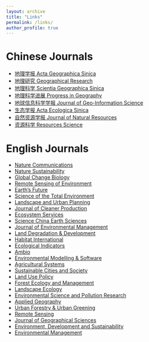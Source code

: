 ```yaml
---
layout: archive
title: "Links"
permalink: /links/
author_profile: true
---
```


Chinese Journals
=====
* [地理学报 Acta Geographica Sinica](http://www.geog.com.cn/CN/0375-5444/home.shtml)  
* [地理研究 Geographical Research](http://www.dlyj.ac.cn/CN/1000-0585/home.shtml)  
* [地理科学 Scientia Geographica Sinica](http://geoscien.neigae.ac.cn/CN/1000-0690/home.shtml)  
* [地理科学进展 Progress in Geography](http://www.progressingeography.com/CN/1007-6301/home.shtml)  
* [地球信息科学学报 Journal of Geo-Information Science](http://geoscien.neigae.ac.cn/CN/1560-8999/current.shtml)  
* [生态学报 Acta Ecologica Sinica](http://www.ecologica.cn/stxb/ch/index.aspx)  
* [自然资源学报 Journal of Natural Resources](http://www.jnr.ac.cn/CN/1000-3037/home.shtml)  
* [资源科学 Resources Science](http://www.resci.cn/CN/1007-7588/home.shtml)  

English Journals
=====
* [Nature Communications](https://www.nature.com/ncomms/)  
* [Nature Sustainability](https://www.nature.com/natsustain/)  
* [Global Change Biology](https://onlinelibrary.wiley.com/journal/13652486)  
* [Remote Sensing of Environment](https://www.sciencedirect.com/journal/remote-sensing-of-environment)  
* [Earth’s Future](https://agupubs.onlinelibrary.wiley.com/journal/23284277)  
* [Science of the Total Environment](https://www.sciencedirect.com/journal/science-of-the-total-environment)  
* [Landscape and Urban Planning](https://www.sciencedirect.com/journal/landscape-and-urban-planning)  
* [Journal of Cleaner Production](https://www.sciencedirect.com/journal/journal-of-cleaner-production)  
* [Ecosystem Services](https://www.sciencedirect.com/journal/ecosystem-services)  
* [Science China Earth Sciences](https://www.springer.com/journal/11430)  
* [Journal of Environmental Management](https://www.sciencedirect.com/journal/journal-of-environmental-management)  
* [Land Degradation & Development](https://onlinelibrary.wiley.com/journal/1099145x)  
* [Habitat International](https://www.sciencedirect.com/journal/habitat-international)  
* [Ecological Indicators](https://www.sciencedirect.com/journal/ecological-indicators)  
* [Ambio](https://www.springer.com/journal/13280)  
* [Environmental Modelling & Software](https://www.sciencedirect.com/journal/environmental-modelling-and-software)  
* [Agricultural Systems](https://www.sciencedirect.com/journal/agricultural-systems)  
* [Sustainable Cities and Society](https://www.sciencedirect.com/journal/sustainable-cities-and-society)  
* [Land Use Policy](https://www.sciencedirect.com/journal/land-use-policy)  
* [Forest Ecology and Management](https://www.sciencedirect.com/journal/forest-ecology-and-management)  
* [Landscape Ecology](https://www.springer.com/journal/10980)  
* [Environmental Science and Pollution Research](https://www.springer.com/journal/11356)  
* [Applied Geography](https://www.sciencedirect.com/journal/applied-geography)  
* [Urban Forestry & Urban Greening](https://www.sciencedirect.com/journal/urban-forestry-and-urban-greening)  
* [Remote Sensing](https://www.mdpi.com/journal/remotesensing)  
* [Journal of Geographical Sciences](https://www.springer.com/journal/11442/)  
* [Environment, Development and Sustainability](https://www.springer.com/journal/10668/)  
* [Environmental Management](https://www.springer.com/journal/267)  
